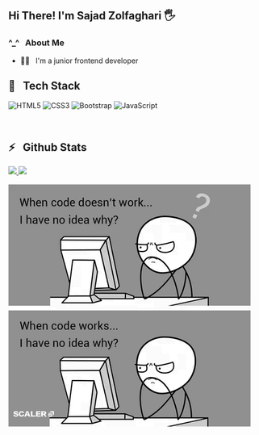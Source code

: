 <h2>Hi There! I'm Sajad Zolfaghari 🖐</h2>

<h3>^_^ &nbsp; About Me</h3>

- 🧑‍💻 &nbsp; I'm a junior frontend developer


<h2>🔧 &nbsp; Tech Stack</h2>


![HTML5](https://img.shields.io/badge/html5-%23E34F26.svg?style=for-the-badge&logo=html5&logoColor=white) ![CSS3](https://img.shields.io/badge/css3-%231572B6.svg?style=for-the-badge&logo=css3&logoColor=white) ![Bootstrap](https://img.shields.io/badge/bootstrap-%238511FA.svg?style=for-the-badge&logo=bootstrap&logoColor=white) ![JavaScript](https://img.shields.io/badge/javascript-%23323330.svg?style=for-the-badge&logo=javascript&logoColor=%23F7DF1E)

<br />

<h2>⚡️ &nbsp; Github Stats</h2>

<a href="https://github.com/sajadzolfaghari">
  <img src="https://github-readme-stats.vercel.app/api/top-langs/?username=sajadzolfaghari" />
  <img src="https://github-readme-stats.vercel.app/api?username=sajadzolfaghari&show_icons=true&theme=radical" />
</a>


<br>
<br>

<img src="https://github.com/sajadzolfaghari/sajadzolfaghari/blob/main/code.gif">
